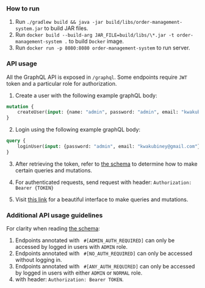 ### How to run
1. Run `./gradlew build && java -jar build/libs/order-management-system.jar` to build JAR files.
2. Run `docker build --build-arg JAR_FILE=build/libs/\*.jar -t order-management-system .` to build `Docker` image.
3. Run `docker run -p 8080:8080 order-management-system` to run server.

### API usage

All the GraphQL API is exposed in `/graphql`. 
Some endpoints require `JWT` token and a particular role for authorization.

1. Create a user with the following example graphQL body:
```graphql
mutation {
    createUser(input: {name: "admin", password: "admin", email: "kwakubiney@gmail.com", role: ADMIN})
}
```   

2. Login using the following example graphQL body:
```graphql
query {
    loginUser(input: {password: "admin", email: "kwakubiney@gmail.com"})
}
```   

3. After retrieving the token, refer to [the schema](https://github.com/kwakubiney/order-management-system/tree/main/src/main/resources/graphql) to determine how to make certain queries and mutations.

4. For authenticated requests, send request with header: `Authorization: Bearer {TOKEN}`

5. Visit [this link](http://localhost:8080/graphiql) for a beautiful interface to make queries and mutations.

### Additional API usage guidelines

For clarity when reading [the schema](https://github.com/kwakubiney/order-management-system/tree/main/src/main/resources/graphql/schema.graphqls):
1. Endpoints annotated with ` #[ADMIN_AUTH_REQUIRED]` can only be accessed by logged in users with `ADMIN` role. 
2. Endpoints annotated with ` #[NO_AUTH_REQUIRED]` can only be accessed without logging in.
3.  Endpoints annotated with ` #[ANY_AUTH_REQUIRED]` can only be accessed by logged in users with either `ADMIN` or `NORMAL` role.
4. with header: `Authorization: Bearer TOKEN`.